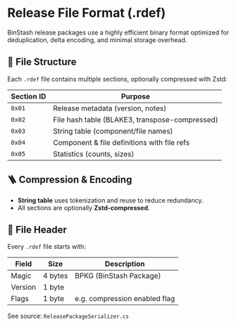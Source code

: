 # Release File Format (.rdef)

BinStash release packages use a highly efficient binary format optimized for deduplication, delta encoding, and minimal storage overhead.

## 🧱 File Structure

Each `.rdef` file contains multiple sections, optionally compressed with Zstd:

| Section ID | Purpose                                        |
|------------|------------------------------------------------|
| `0x01`     | Release metadata (version, notes)              |
| `0x02`     | File hash table (BLAKE3, transpose-compressed) |
| `0x03`     | String table (component/file names)            |
| `0x04`     | Component & file definitions with file refs    |
| `0x05`     |  Statistics (counts, sizes)                    |

## 🪜 Compression & Encoding

- **String table** uses tokenization and reuse to reduce redundancy.
- All sections are optionally **Zstd-compressed**.

## 📌 File Header

Every `.rdef` file starts with:

| Field     | Size    | Description                   |
|-----------|---------|-------------------------------|
| Magic     | 4 bytes | BPKG (BinStash Package)       |
| Version   | 1 byte  | 
| Flags     | 1 byte  | e.g. compression enabled flag |

See source: `ReleasePackageSerializer.cs`
